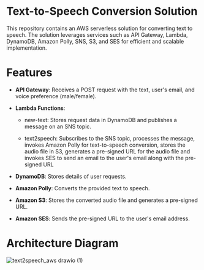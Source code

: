 # Text-to-Speech Conversion Solution

This repository contains an AWS serverless solution for converting text to speech. The solution leverages services such as API Gateway, Lambda, DynamoDB, Amazon Polly, SNS, S3, and SES for efficient and scalable implementation.

# Features

- **API Gateway**: Receives a POST request with the text, user's email, and voice preference (male/female).

- **Lambda Functions**:

  + new-text: Stores request data in DynamoDB and publishes a message on an SNS topic.

  + text2speech: Subscribes to the SNS topic, processes the message, invokes Amazon Polly for text-to-speech conversion, stores the audio file in S3, generates a pre-signed URL for the audio file and invokes SES to send an email to the user's email along with the pre-signed URL

- **DynamoDB**: Stores details of user requests.

- **Amazon Polly**: Converts the provided text to speech.

- **Amazon S3**: Stores the converted audio file and generates a pre-signed URL.

- **Amazon SES**: Sends the pre-signed URL to the user's email address.

# Architecture Diagram

![text2speech_aws drawio (1)](https://github.com/user-attachments/assets/6f6ae759-e631-4887-b418-49d0a1359085)
